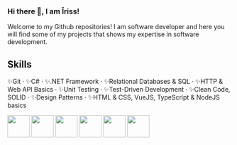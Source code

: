 ### Hi there 👋, I am Īriss!

Welcome to my Github repositories! 
I am software developer and here you will find some of my projects that shows my expertise in software development.

## Skills

✨Git · ✨C# · ✨.NET Framework · ✨Relational Databases & SQL · ✨HTTP & Web API Basics · ✨Unit Testing · ✨Test-Driven Development · ✨Clean Code, SOLID · ✨Design Patterns · ✨HTML & CSS, VueJS, TypeScript & NodeJS basics

<img src="https://cdn.worldvectorlogo.com/logos/c--4.svg" weight="50" height="50"> <img src="https://cdn.worldvectorlogo.com/logos/typescript-2.svg" weight="50" height="50"> <img src="https://cdn.worldvectorlogo.com/logos/visual-studio-code-1.svg" weight="50" height="50"> <img src="https://cdn.worldvectorlogo.com/logos/visual-studio-2013.svg" weight="50" height="50"> <img src="https://cdn.worldvectorlogo.com/logos/git.svg" weight="50" height="50"> <img src="https://cdn.worldvectorlogo.com/logos/jetbrains-1.svg" weight="50" height="50">

<!--
**GreenZeb/GreenZeb** is a ✨ _special_ ✨ repository because its `README.md` (this file) appears on your GitHub profile.

Here are some ideas to get you started:

- 🔭 I’m currently working on ...
- 🌱 I’m currently learning ...
- 👯 I’m looking to collaborate on ...
- 🤔 I’m looking for help with ...
- 💬 Ask me about ...
- 📫 How to reach me: ...
- 😄 Pronouns: ...
- ⚡ Fun fact: ...
-->
